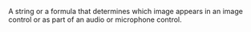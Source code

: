 A string or a formula that determines which image appears in an image control or as part of an audio or microphone control.
